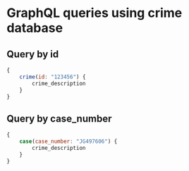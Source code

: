 # GraphQL queries using crime database

## Query by id

```javascript
{
    crime(id: "123456") {
		crime_description
	}
}
```

## Query by case_number

```javascript
{
    case(case_number: "JG497606") {
		crime_description
	}
}
```